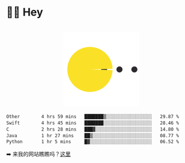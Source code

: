 
# 👋🏻 Hey
<div align="center">
	<br>
	<img src="https://raw.githubusercontent.com/Aniket965/Aniket965/master/pacman.svg?sanitize=true" width="200" height="200">
	<br>
</div>

<!--START_SECTION:waka-->

```txt
Other        4 hrs 59 mins   ███████▒░░░░░░░░░░░░░░░░░   29.87 %
Swift        4 hrs 45 mins   ███████░░░░░░░░░░░░░░░░░░   28.46 %
C            2 hrs 28 mins   ███▓░░░░░░░░░░░░░░░░░░░░░   14.80 %
Java         1 hr 27 mins    ██▒░░░░░░░░░░░░░░░░░░░░░░   08.77 %
Python       1 hr 5 mins     █▓░░░░░░░░░░░░░░░░░░░░░░░   06.52 %
```

<!--END_SECTION:waka-->

 ➡️  来我的网站瞧瞧吗？[这里](https://www.shaolongfei.com)
